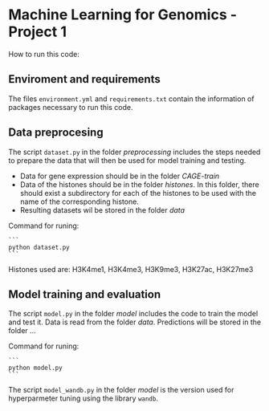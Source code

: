 # Machine Learning for Genomics - Project 1

How to run this code:

## Enviroment and requirements

The files `environment.yml` and `requirements.txt` contain the information of packages necessary to run this code.

## Data preprocesing

The script `dataset.py` in the folder *preprocessing* includes the steps needed to prepare the data that will then be used for model training and testing.

- Data for gene expression should be in the folder *CAGE-train*
- Data of the histones should be in the folder *histones*. In this folder, there should exist a subdirectory for each of the histones to be used with the name of the corresponding histone.
- Resulting datasets wil be stored in the folder *data*

Command for runing:

    ```
    python dataset.py
    ```

Histones used are: H3K4me1, H3K4me3, H3K9me3, H3K27ac, H3K27me3

## Model training and evaluation

The script `model.py` in the folder *model* includes the code to train the model and test it. Data is read from the folder *data*. Predictions will be stored in the folder ...

Command for runing:

    ```
    python model.py
    ```

The script `model_wandb.py` in the folder *model* is the version used for hyperparmeter tuning using the library `wandb`.
